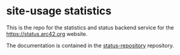 # site-usage statistics


This is the repo for the statistics and status backend service
for the https://status.arc42.org website.

The documentation is contained in the [status-repository](https://github.com/arc42/status.arc42.org-site) repository.

